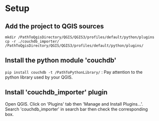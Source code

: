 # Setup
## Add the project to QGIS sources
`mkdir /PathToQgisDirectory/QGIS/QGIS3/profiles/default/python/plugins`
`cp -r ./couchdb_importer/ /PathToQgisDirectory/QGIS/QGIS3/profiles/default/python/plugins/`

## Install the python module 'couchdb'
`pip install couchdb -t /PathToPythonLibrary/` : Pay attention to the python library used by your QGIS.

## Install 'couchdb_importer' plugin
Open QGIS.
Click on 'Plugins' tab then 'Manage and Install Plugins...'.
Search 'couchdb_importer' in search bar then check the corresponding box.
